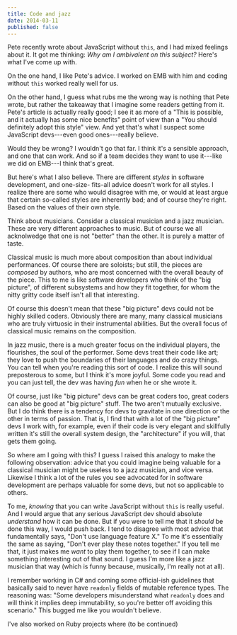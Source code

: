 ```yaml
---
title: Code and jazz
date: 2014-03-11
published: false
---
```


Pete recently wrote about JavaScript without `this`, and I had mixed feelings about it. It got me
thinking: *Why am I ambivalent on this subject?* Here's what I've come up with.

On the one hand, I like Pete's advice. I worked on EMB with him and coding without `this` worked
really well for us.

On the other hand, I guess what rubs me the wrong way is nothing that Pete wrote, but rather the
takeaway that I imagine some readers getting from it. Pete's article is actually really good; I see
it as more of a "This is possible, and it actually has some nice benefits" point of view than a "You
should definitely adopt this style" view. And yet that's what I suspect some JavaScript devs---even
good ones---really believe.

Would they be wrong? I wouldn't go that far. I think it's a sensible approach, and one that can
work. And so if a team decides they want to use it---like we did on EMB---I think that's great.

But here's what I also believe. There are different *styles* in software development, and one-size-
fits-all advice doesn't work for all styles. I realize there are some who would disagree with me, or
would at least argue that certain so-called styles are inherently bad; and of course they're right.
Based on the values of their own style.

Think about musicians. Consider a classical musician and a jazz musician. These are very different
approaches to music. But of course we all acknolwedge that one is not "better" than the other. It is
purely a matter of taste.

Classical music is much more about composition than about individual performances. Of course there
are soloists; but still, the pieces are *composed* by authors, who are most concerned with the
overall beauty of the piece. This to me is like software developers who think of the "big picture",
of different subsystems and how they fit together, for whom the nitty gritty code itself isn't all
that interesting.

Of course this doesn't mean that these "big picture" devs could not be highly skilled coders.
Obviously there are many, many classical musicians who are truly virtuosic in their instrumental
abilities. But the overall focus of classical music remains on the composition.

In jazz music, there is a much greater focus on the individual players, the flourishes, the soul of
the performer. Some devs treat their code like art; they love to push the boundaries of their
languages and do crazy things. You can tell when you're reading this sort of code. I realize this
will sound preposterous to some, but I think it's more joyful. Some code you read and you can just
tell, the dev was having *fun* when he or she wrote it.

Of course, just like "big picture" devs can be great coders too, great coders can also be good at
"big picture" stuff. The two aren't mutually exclusive. But I do think there is a tendency for devs
to gravitate in one direction or the other in terms of passion. That is, I find that with a lot of
the "big picture" devs I work with, for example, even if their code is very elegant and skillfully
written it's still the overall system design, the "architecture" if you will, that gets them going.

So where am I going with this? I guess I raised this analogy to make the following observation:
advice that you could imagine being valuable for a classical musician might be useless to a jazz
musician, and vice versa. Likewise I think a lot of the rules you see advocated for in software
development are perhaps valuable for some devs, but not so applicable to others.

To me, *knowing* that you can write JavaScript without `this` is really useful. And I would argue
that any serious JavaScript dev should absolute *understand* how it can be done. But if you were to
tell me that it *should* be done this way, I would push back. I tend to disagree with most advice
that fundamentally says, "Don't use language feature X." To me it's essentially the same as saying,
"Don't ever play these notes together." If you tell me that, it just makes me *want* to play them
together, to see if I can make something interesting out of that sound. I guess I'm more like a jazz
musician that way (which is funny because, musically, I'm really not at all).

I remember working in C# and coming some official-ish guidelines that basically said to never have
`readonly` fields of mutable reference types. The reasoning was: "Some developers misunderstand what
`readonly` does and will think it implies deep immutability, so you're better off avoiding this
scenario." This bugged me like you wouldn't believe.

I've also worked on Ruby projects where (to be continued)
